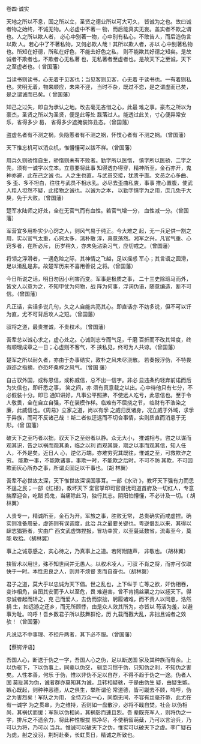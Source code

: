 <font face=微软雅黑>
    
卷四·诚实
 
 天地之所以不息，国之所以立，圣贤之德业所以可大可久，
皆诚为之也。故曰诚者物之始终，不诚无物。人必虚中不著一
物，而后能真实无妄。盖实者不欺之谓也。人之所以欺人者，
必心中别著一物，心中别有私心，不敢告人，而后造伪言以欺
人。若心中了不著私物，又何必欺人哉！其所以欺人者，亦以
心中别著私物也。所知在好德，所私在好色，不能去好色之私，
则不能欺其好德之知矣。是故诚者不欺者也，不欺者心无私著
也，无私著者至虚者也。是故天下之至诚，天下之至虚者也。（
曾国藩）
 
 当读书则读书，心无着于见客也；当见客则见客，心无着
于读书也。一有着则私也。灵明无着，物来顺应，未来不迎，
当时不杂，既过不恋，是之谓虚而已矣，是之谓诚而已矣。（
曾国藩）
 
 知己之过失，即自为承认之地。改去毫无吝惜之心，此最
难之事。豪杰之所以为豪杰，圣贤之所以为圣贤，便是此等处
磊落过人。能透过此关，寸心便异常安乐，省得多少 曷，
省得多少遮掩装饰丑态。（曾国藩）
 
 盗虚名者有不测之祸，负隐慝者有不测之祸，怀忮心者有
不测之祸。（曾国藩）
 
 天下惟忘机可以消众机，惟懵懂可以祓不祥。（曾国藩）
 
 用兵久则骄惰自生，骄惰则未有不败者。勤字所以医惰，
慎字所以医骄，二字之先，须有一诚字以立本。立意要将此事
知得透办得穿，精神所至，金石亦开，鬼神亦避，此在己之诚
也。人之生也直，与武员交接，犹贵乎直。文员之心多曲、多
歪、多不坦白，往往与武员不相水乳。必尽去歪曲私衷，事事
推心置腹，使武人粗人坦然不疑，此接物之诚也。以诚为之本，
以勤字慎字为之用，庶几免于大戾，免于大败。（曾国藩）
 
 楚军水陆师之好处，全在无官气而有血性。若官气增一分，
血性减一分。（曾国藩）
 
 军营宜多用朴实少心窍之人，则风气易于纯正。今大难之
起，无一兵足供一割之用，实以官气太重，心窍太多，漓朴散
淳，真意荡然。湘军之兴，凡官气重、心窍多者，在所必斥，
历岁稍久，亦未免沾染习气，应切戒之。（曾国藩）
 
 将领之浮滑者，一遇危险之际，其神情之飞越，足以摇惑
军心；其言语之圆滑，足以淆乱是非。故楚军历来不喜用善说
之将。（曾国藩）
 
 今日所说之话，明日勿因小利害而变。军事是极质之事，
二十三史除班马而外，皆文人以意为之，不知甲仗为何物，战
阵为何事，浮词伪语，随意编造，断不可信。（曾国藩）
 
 凡正话，实话多说几句，久之人自能共亮其心。即直话亦
不妨多说，但不可以讦为直，尤不可背后攻人之短。（曾国藩）
 
 驭将之道，最贵推诚，不贵权术。（曾国藩）
 
 吾辈总以诚心求之，虚心处之。心诚则志专而气足，千磨
百折而不改其常度，终有顺理成章之一日；心虚则不客气，不
挟私见，终可为人共谅。（曾国藩）
 
 楚军之所以耐久者，亦由于办事结实，敦朴之风未尽浇散。
若奏报浮伪，不特畏遐迩之指摘，亦恐坏桑梓之风气。（曾国
藩）
 
 自古驭外国，或称恩信，或称威信，总不出一信字。非必
显违条约轻弃前诺而后为失信也，即纤悉之事， 笑之间，亦
须有真意载之以出。心中待他只有七分，不必假装十分。即已
通知讲好，凡事公平照拂，不使远人吃亏，此恩信也。至于令
人敬畏，全在自立自强，不在装模作样。临难有不屈挠之节，
临财有不浩染之廉，此威信也。《周易》立家之道，尚以有孚
之威归反诸身，况立威于外域，求孚于异族，而可不反诸己哉
！斯二者似迂远而不切合事情，实则质直而消患于无形。（曾
国藩）
 
 破天下之至巧者以拙，驭天下之至纷者以静。众无大小，
推诚相与。咨之以谋而观其识，告之以祸而观其勇，临之以利
而观其廉，期之以事而观其信，知人任人，不外是矣。近日人
心，逆亿万端，亦难穷究其既往，惟诚之至，可救欺诈之穷。
能欺一事，不能欺诸事，事欺一时，不能欺之后时。不可不防
其欺，不可因欺而灰心所办之事，所谓贞固足以干事也。（胡
林翼）
 
 吾辈不必世故太深，天下惟世故深误国事耳。一部《水浒
》，教坏天下强有力而思不逞之民；一部《红楼》，教坏天下
堂官掌印司官督抚司道首府及一切红人，专意揣摩迎合，吃醋
捣鬼，当痛除此习，独行其志。阴阳怕懵懂，不必计及一切。（
胡林翼）
 
 人贵专一，精诚所至，金石为开。军旅之事，胜败无常，
总贵确实而戒虚捏。确实则准备周妥，虚饰则有误调度，此治
兵之最要关键也。粤逆倡乱以来，其得以肆志猖獗者，实由广
西文武虚饰捏报，冒功幸赏，以至蔓延数省，流毒至今，莫能
收拾。（胡林翼）
 
 事上之诚意感之，实心待之，乃真事上之道。若阿附随声，
非敬也。（胡林翼）
 
 挟智术以用世，殊不知世间并无愚人。以权术凌人，可驭
不肖之将，而亦可仅取快于一时。本性忠良之人，则并不烦督
责而自奋也。（胡林翼）
 
 君子之道，莫大乎以忠诚为天下倡。世之乱也，上下纵于
亡等之欲，奸伪相吞，变诈相角，自图其安而予人以至危，畏
难避害，曾不肯捐丝粟之力以拯天下。得忠诚者起而矫之，克
己而爱人，去伪而崇拙，躬履诸难，而不责人以同患，浩然捐
生，如远游之还乡，而无所顾悸，由是众人效其所为，亦皆以
苟活为羞，以避事为耻。呜呼！吾乡数君子所以鼓舞群伦，历
九载而戡大乱，非拙且诚者之效欤！（曾国藩）
 
 凡说话不中事理、不担斤两者，其下必不服。（曾国藩）
 
 【蔡锷评语】
 
 吾国人心，断送于伪之一字，吾国人心之伪，足以断送国
家及其种族而有余。上以伪驱下，下以伪事上，同辈以伪交，
驯至习惯于伪，只知伪之利，不知伪之害矣。人性本善，何乐
于伪，惟以非伪不足以自存，不得不趋于伪之一途。伪者人固
莫耻其为伪，诚者群亦莫知其为诚，且转相疑骇，于是由伪生
疑，由疑生嫉。嫉心既起，则种种恶德，从之俱生，举所谓伦
常道德，皆可蹴去不顾，呜呼，伪之为害烈矣！军队之为用，
全恃万众一心，同胞无间，不容有丝毫芥蒂，此尤在有一诚字
为之贯串，为之维持，否则如一盘散沙，必将不戢自焚。社会
以伪相尚，其祸伏而缓；军队以伪相尚，其祸彰而速且烈。吾
辈既充军人，则将伪之一字，排斥之不遗余力，将此种性根拔
除净尽，不使稍留萌蘖，乃可以言治兵，乃可以为将，乃可以
当兵。惟诚可以破天下之伪，惟实可以破天下之虚。李广疑石
为虎，射之没羽，荆轲赴秦，长虹贯日，精诚之所致也。

    
</font>